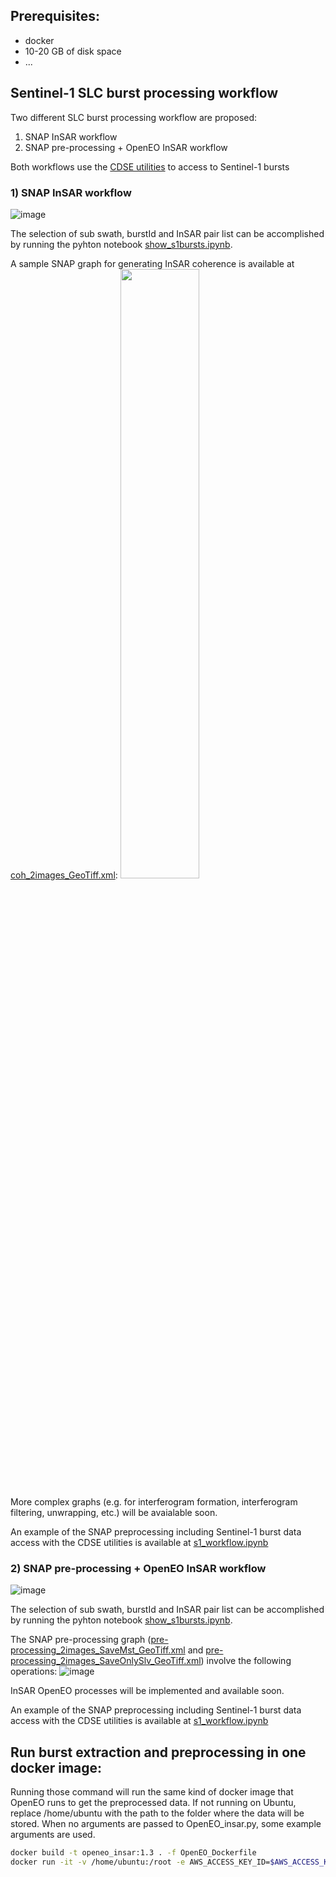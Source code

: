 ## Prerequisites:
- docker
- 10-20 GB of disk space
- ...

## Sentinel-1 SLC burst processing workflow

Two different SLC burst processing workflow are proposed:
1) SNAP InSAR workflow
2) SNAP pre-processing + OpenEO InSAR workflow

Both workflows use the [CDSE utilities](https://github.com/eu-cdse/utilities) to access to Sentinel-1 bursts

### 1) SNAP InSAR workflow

![image](https://github.com/user-attachments/assets/40eb2f08-12fa-447c-af2b-8f62fdffb99d)

The selection of sub swath, burstId and InSAR pair list can be accomplished by running the pyhton notebook [show_s1bursts.ipynb](https://github.com/cloudinsar/s1-workflows/blob/main/notebooks/s1_workflow.ipynb).

A sample SNAP graph for generating InSAR coherence is available at [coh_2images_GeoTiff.xml](https://github.com/cloudinsar/s1-workflows/blob/main/notebooks/graphs/coh_2images_GeoTiff.xml):
<img src="https://github.com/user-attachments/assets/d423825a-c3eb-4db9-8d49-4a43ddd22639" width=50% height=50%>

More complex graphs (e.g. for interferogram formation, interferogram filtering, unwrapping, etc.) will be avaialable soon.

An example of the SNAP preprocessing including Sentinel-1 burst data access with the CDSE utilities is available at [s1_workflow.ipynb](https://github.com/cloudinsar/s1-workflows/blob/main/notebooks/s1_workflow.ipynb)

### 2) SNAP pre-processing + OpenEO InSAR workflow

![image](https://github.com/user-attachments/assets/92ffead5-ede6-4999-a563-20a6bd6e963c)

The selection of sub swath, burstId and InSAR pair list can be accomplished by running the pyhton notebook [show_s1bursts.ipynb](https://github.com/cloudinsar/s1-workflows/blob/main/notebooks/s1_workflow.ipynb).

The SNAP pre-processing graph ([pre-processing_2images_SaveMst_GeoTiff.xml](https://github.com/cloudinsar/s1-workflows/blob/main/notebooks/graphs/pre-processing_2images_SaveMst_GeoTiff.xml) and [pre-processing_2images_SaveOnlySlv_GeoTiff.xml](https://github.com/cloudinsar/s1-workflows/blob/main/notebooks/graphs/pre-processing_2images_SaveOnlySlv_GeoTiff.xml)) involve the following operations:
![image](https://github.com/user-attachments/assets/11223d88-3aa3-4f00-9ad8-003c2af5a7aa)

InSAR OpenEO processes will be implemented and available soon.

An example of the SNAP preprocessing including Sentinel-1 burst data access with the CDSE utilities is available at [s1_workflow.ipynb](https://github.com/cloudinsar/s1-workflows/blob/main/notebooks/s1_workflow.ipynb)

## Run burst extraction and preprocessing in one docker image:

Running those command will run the same kind of docker image that OpenEO runs to get the preprocessed data.
If not running on Ubuntu, replace /home/ubuntu with the path to the folder where the data will be stored.
When no arguments are passed to OpenEO_insar.py, some example arguments are used.
```bash
docker build -t openeo_insar:1.3 . -f OpenEO_Dockerfile
docker run -it -v /home/ubuntu:/root -e AWS_ACCESS_KEY_ID=$AWS_ACCESS_KEY_ID -e AWS_SECRET_ACCESS_KEY=$AWS_SECRET_ACCESS_KEY --rm openeo_insar:1.3 python3 OpenEO_insar.py
```
